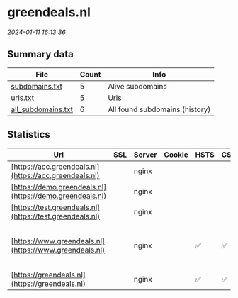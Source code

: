 # greendeals.nl
*2024-01-11 16:13:36*
## Summary data


| File       | Count | Info |
|------------|-------|------|
|[subdomains.txt](/data/greendeals.nl/subdomains.txt)|5|Alive subdomains|
|[urls.txt](/data/greendeals.nl/urls.txt)|5|Urls|
|[all_subdomains.txt](/data/greendeals.nl/all_subdomains.txt)|6|All found subdomains (history)|


## Statistics


| Url | SSL | Server | Cookie | HSTS | CSP | XFO | XXP | RP | Tech |Title |
|------------|-------|------|------|------|------|------|------|------|------|------|
|[https://acc.greendeals.nl](https://acc.greendeals.nl)| |nginx| | | | | | :white_check_mark: |Basic Nginx|401 Authorizatio...|
|[https://demo.greendeals.nl](https://demo.greendeals.nl)| |nginx| | | | | | :white_check_mark: |HSTS Nginx|301 Moved Perman...|
|[https://test.greendeals.nl](https://test.greendeals.nl)| |nginx| | | | | | :white_check_mark: |Basic Nginx|401 Authorizatio...|
|[https://www.greendeals.nl](https://www.greendeals.nl)| |nginx| |:white_check_mark: | :white_check_mark:| :white_check_mark: | :white_check_mark: | :white_check_mark: |Drupal:10 HSTS Nginx PHP YouTube|Home | Greendeal...|
|[https://greendeals.nl](https://greendeals.nl)| |nginx| |:white_check_mark: | :white_check_mark:| :white_check_mark: | :white_check_mark: | :white_check_mark: |HSTS Nginx|301 Moved Perman...|